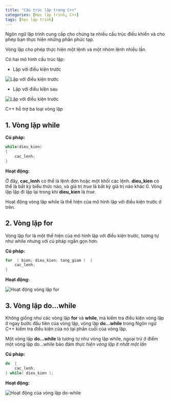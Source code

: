```yaml
---
title: "Cấu trúc lặp trong C++"
categories: [Học lập trình, C++]
tags: [học lập trình]
---
```


Ngôn ngữ lập trình cung cấp cho chúng ta nhiều cấu trúc điều khiển và cho phép bạn thực hiện những phần phức tạp.

Vòng lặp cho phép thực hiện một lệnh và một nhóm lệnh nhiều lần.

Có hai mô hình cấu trúc lặp: 

* Lặp với điều kiện trước 

![Lặp với điều kiện trước](http://thomasabc.xyz/assets/img/while.png)

* Lặp với điều kiện sau

![Lặp với điều kiện trước](http://thomasabc.xyz/assets/img/dowhile.png)

C++ hỗ trợ ba loại vòng lặp

## 1. Vòng lặp while

**Cú pháp:**

```cpp
while(dieu_kien)  
{ 
	cac_lenh;  
}
```

**Hoạt động:**

Ở đây, **cac_lenh** có thể là lệnh đơn hoặc một khối các lệnh. **dieu_kien** có thể là bất kỳ biểu thức nào, và giá trị *true* là bất kỳ giá trị nào khác 0. Vòng lặp lặp đi lặp lại trong khi **dieu_kien** là *true*.

Hoạt động vòng lặp while là thể hiện của mô hình lặp với điều kiện trước ở trên.

## 2. Vòng lặp for

Vòng lặp for là một thể hiện của mô hình lặp với điều kiện trước, tương tự như while nhưng với cú pháp ngắn gọn hơn.  

**Cú pháp:**

```cpp
for  ( bien; dieu_kien; tang_giam )  { 
	cac_lenh;  
}
```

**Hoạt động:**

![Hoạt động vòng lặp for](https://vietjack.com/cplusplus/images/vong_lap_for_trong_cpp.jpg)

## 3. Vòng lặp do...while

Không giống như các vòng lặp  **for**  và  **while**, mà kiểm tra điều kiện vòng lặp ở ngay bước đầu tiên của vòng lặp, vòng lặp  **do…while**  trong Ngôn ngữ C++ kiểm tra điều kiện của nó tại phần cuối của vòng lặp.

Một vòng lặp  **do…while**  là tương tự như vòng lặp while, ngoại trừ ở điểm một vòng lặp do…while bảo đảm *thực hiện vòng lặp ít nhất một lần*

**Cú pháp:**
```cpp
do  { 
	cac_lenh;  
} while( dieu_kien );
```

**Hoạt động:**

![Hoạt động của vòng lặp do-while](https://vietjack.com/cplusplus/images/vong_lap_do_while_trong_cpp.jpg)
